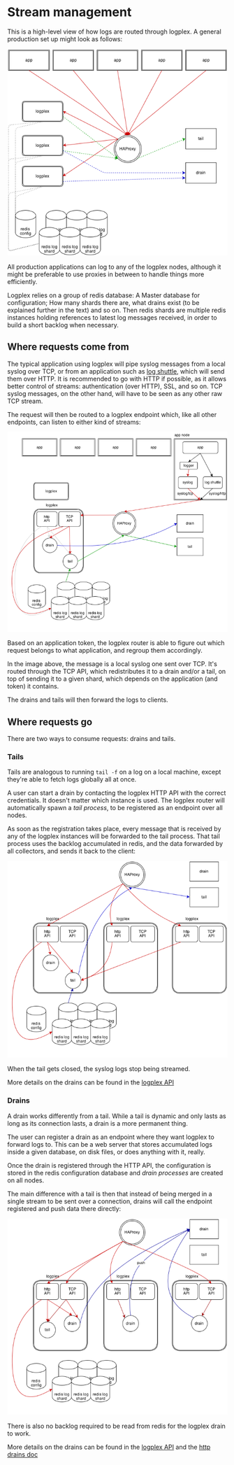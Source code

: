 # Stream management #

This is a high-level view of how logs are routed through logplex.
 A general production set up might look as follows:

![general architecture](./logplex.png)

All production applications can log to any of the logplex nodes,
although it might be preferable to use proxies in between to handle
things more efficiently.

Logplex relies on a group of redis database: A Master database for
configuration; How many shards there are, what drains exist (to be
explained further in the text) and so on. Then redis shards are multiple
redis instances holding references to latest log messages received, in
order to build a short backlog when necessary.

## Where requests come from ##

The typical application using logplex will pipe syslog messages from a
local syslog over TCP, or from an application such as [log
shuttle](https://github.com/ryandotsmith/log-shuttle), which will send
them over HTTP. It is recommended to go with HTTP if possible, as it
allows better control of streams: authentication (over HTTP), SSL, and
so on.  TCP syslog messages, on the other hand, will have to be seen as
any other raw TCP stream.

The request will then be routed to a logplex endpoint which, like all
other endpoints, can listen to either kind of streams:

![logplex message](./logplex-trans.png)

Based on an application token, the logplex router is able to figure out
which request belongs to what application, and regroup them accordingly.

In the image above, the message is a local syslog one sent over TCP.
It's routed through the TCP API, which redistributes it to a drain
and/or a tail, on top of sending it to a given shard, which depends on
the application (and token) it contains.

The drains and tails will then forward the logs to clients.

## Where requests go ##

There are two ways to consume requests: drains and tails.

### Tails ###

Tails are analogous to running `tail -f` on a log on a local machine,
except they're able to fetch logs globally all at once.

A user can start a drain by contacting the logplex HTTP API with the
correct credentials. It doesn't matter which instance is used. The
logplex router will automatically spawn a  *tail process*, to be
registered as an endpoint over all nodes.

As soon as the registration takes place, every message that is received
by any of the logplex instances will be forwarded to the tail process.
That tail process uses the backlog accumulated in redis, and the data
forwarded by all collectors, and sends it back to the client:

![logplex tail](./logplex-tail.png)

When the tail gets closed, the syslog logs stop being streamed.

More details on the drains can be found in the
[logplex API](./README.logplex_api.md)

### Drains ###

A drain works differently from a tail. While a tail is dynamic and only
lasts as long as its connection lasts, a drain is a more permanent
thing.

The user can register a drain as an endpoint where they want logplex to
forward logs to. This can be a web server that stores accumulated logs
inside a given database, on disk files, or does anything with it,
really.

Once the drain is registered through the HTTP API, the configuration is
stored in the redis configuration database and *drain processes* are
created on all nodes.

The main difference with a tail is then that instead of being merged in
a single stream to be sent over a connection, drains will call the
endpoint registered and push data there directly:

![logplex drain](./logplex-drain.png)

There is also no backlog required to be read from redis for the logplex
drain to work.

More details on the drains can be found in the
[logplex API](./README.logplex_api.md) and the
[http drains doc](https://github.com/heroku/logplex/blob/master/doc/README.http_drains.md)



